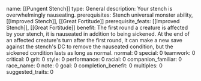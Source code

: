 name: [[Pungent Stench]]
type: General
description: Your stench is overwhelmingly nauseating.
prerequisites: Stench universal monster ability, [[Improved Stench]], [[Great Fortitude]]
prerequisite_feats: [[Improved Stench]], [[Great Fortitude]]
benefit: The first round a creature is affected by your stench, it is nauseated in addition to being sickened. At the end of an affected creature's turn after the first round, it can make a new save against the stench's DC to remove the nauseated condition, but the sickened condition lasts as long as normal.
normal: 0
special: 0
teamwork: 0
critical: 0
grit: 0
style: 0
performance: 0
racial: 0
companion_familiar: 0
race_name: 0
note: 0
goal: 0
completion_benefit: 0
multiples: 0
suggested_traits: 0
